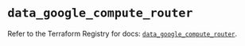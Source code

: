 # `data_google_compute_router`

Refer to the Terraform Registry for docs: [`data_google_compute_router`](https://registry.terraform.io/providers/hashicorp/google/5.39.1/docs/data-sources/compute_router).
